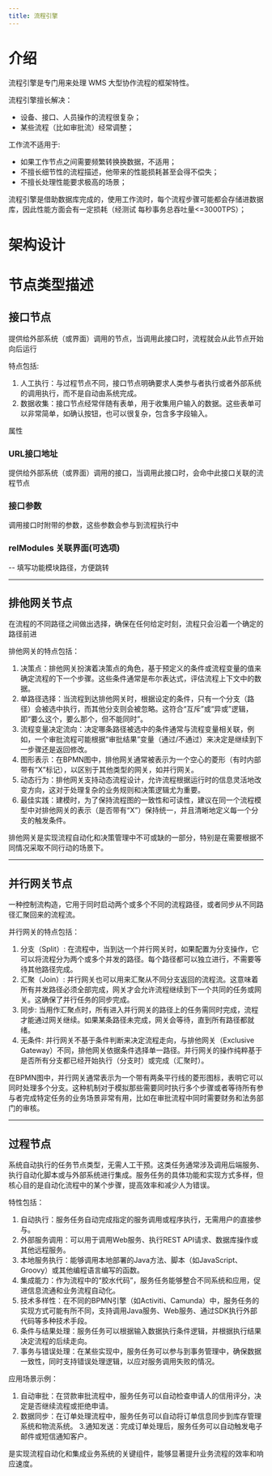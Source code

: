 ```yaml
---
title: 流程引擎
---
```


# 介绍
流程引擎是专门用来处理 WMS 大型协作流程的框架特性。

流程引擎擅长解决：
- 设备、接口、人员操作的流程很复杂；
- 某些流程（比如审批流）经常调整；

工作流不适用于:
- 如果工作节点之间需要频繁转换换数据，不适用；
- 不擅长细节性的流程描述，他带来的性能损耗甚至会得不偿失；
- 不擅长处理性能要求极高的场景；

流程引擎是借助数据库完成的，使用工作流时，每个流程步骤可能都会存储进数据库，因此性能方面会有一定损耗（经测试 每秒事务总吞吐量<=3000TPS）；

# 架构设计

# 节点类型描述
## 接口节点
提供给外部系统（或界面）调用的节点，当调用此接口时，流程就会从此节点开始向后运行

特点包括:
1. 人工执行：与过程节点不同，接口节点明确要求人类参与者执行或者外部系统的调用执行，而不是自动由系统完成。
2. 数据收集：接口节点经常伴随有表单，用于收集用户输入的数据。这些表单可以非常简单，如确认按钮，也可以很复杂，包含多字段输入。

属性
### URL接口地址
提供给外部系统（或界面）调用的接口，当调用此接口时，会命中此接口关联的流程节点

### 接口参数
调用接口时附带的参数，这些参数会参与到流程执行中

### relModules 关联界面(可选项)
-- 填写功能模块路径，方便跳转

---
## 排他网关节点
在流程的不同路径之间做出选择，确保在任何给定时刻，流程只会沿着一个确定的路径前进

排他网关的特点包括：
1. 决策点：排他网关扮演着决策点的角色，基于预定义的条件或流程变量的值来确定流程的下一个步骤。这些条件通常是布尔表达式，评估流程上下文中的数据。
2. 单路径选择：当流程到达排他网关时，根据设定的条件，只有一个分支（路径）会被选中执行，而其他分支则会被忽略。这符合“互斥”或“异或”逻辑，即“要么这个，要么那个，但不能同时”。
3. 流程变量决定流向：决定哪条路径被选中的条件通常与流程变量相关联，例如，一个审批流程可能根据“审批结果”变量（通过/不通过）来决定是继续到下一步骤还是返回修改。
4. 图形表示：在BPMN图中，排他网关通常被表示为一个空心的菱形（有时内部带有“X”标记），以区别于其他类型的网关，如并行网关。
5. 动态行为：排他网关支持动态流程设计，允许流程根据运行时的信息灵活地改变方向，这对于处理复杂的业务规则和决策逻辑尤为重要。
6. 最佳实践：建模时，为了保持流程图的一致性和可读性，建议在同一个流程模型中对排他网关的表示（是否带有“X”）保持统一，并且清晰地定义每一个分支的触发条件。

排他网关是实现流程自动化和决策管理中不可或缺的一部分，特别是在需要根据不同情况采取不同行动的场景下。

---
## 并行网关节点
一种控制流构造，它用于同时启动两个或多个不同的流程路径，或者同步从不同路径汇聚回来的流程流。

并行网关的特点包括：
1. 分支（Split）: 在流程中，当到达一个并行网关时，如果配置为分支操作，它可以将流程分为两个或多个并发的路径。每个路径都可以独立进行，不需要等待其他路径完成。
2. 汇聚（Join）: 并行网关也可以用来汇聚从不同分支返回的流程流。这意味着所有并发路径必须全部完成，网关才会允许流程继续到下一个共同的任务或网关。这确保了并行任务的同步完成。
3. 同步: 当用作汇聚点时，所有进入并行网关的路径上的任务需同时完成，流程才能通过网关继续。如果某条路径未完成，网关会等待，直到所有路径都就绪。
4. 无条件: 并行网关不基于条件判断来决定流程走向，与排他网关（Exclusive Gateway）不同，排他网关依据条件选择单一路径。并行网关的操作纯粹基于是否所有分支都已经开始执行（分支时）或完成（汇聚时）。

在BPMN图中，并行网关通常表示为一个带有两条平行线的菱形图标，表明它可以同时处理多个分支。这种机制对于模拟那些需要同时执行多个步骤或者等待所有参与者完成特定任务的业务场景非常有用，比如在审批流程中同时需要财务和法务部门的审核。

---
## 过程节点
系统自动执行的任务节点类型，无需人工干预。这类任务通常涉及调用后端服务、执行自动化脚本或与外部系统进行集成。服务任务的具体功能和实现方式多样，但核心目的是自动化流程中的某个步骤，提高效率和减少人为错误。

特性包括：
1. 自动执行：服务任务自动完成指定的服务调用或程序执行，无需用户的直接参与。
2. 外部服务调用：可以用于调用Web服务、执行REST API请求、数据库操作或其他远程服务。
3. 本地服务执行：能够调用本地部署的Java方法、脚本（如JavaScript、Groovy）或其他编程语言编写的函数。
4. 集成能力：作为流程中的“胶水代码”，服务任务能够整合不同系统和应用，促进信息流通和业务流程自动化。
5. 技术多样性：在不同的BPMN引擎（如Activiti、Camunda）中，服务任务的实现方式可能有所不同，支持调用Java服务、Web服务、通过SDK执行外部代码等多种技术手段。
6. 条件与结果处理：服务任务可以根据输入数据执行条件逻辑，并根据执行结果决定流程的后续走向。
7. 事务与错误处理：在某些实现中，服务任务可以参与到事务管理中，确保数据一致性，同时支持错误处理逻辑，以应对服务调用失败的情况。

应用场景示例：

1. 自动审批：在贷款审批流程中，服务任务可以自动检查申请人的信用评分，决定是否继续流程或拒绝申请。
2. 数据同步：在订单处理流程中，服务任务可以自动将订单信息同步到库存管理系统和物流系统。
3.通知发送：完成订单处理后，服务任务可以自动触发电子邮件或短信通知客户。

是实现流程自动化和集成业务系统的关键组件，能够显著提升业务流程的效率和响应速度。

